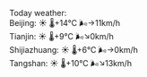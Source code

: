 Today weather:  
Beijing: ☀️ 🌡️+14°C 🌬️→11km/h  
Tianjin: ☀️ 🌡️+9°C 🌬️↘0km/h  
Shijiazhuang: ☀️ 🌡️+6°C 🌬️→0km/h  
Tangshan: ☀️ 🌡️+10°C 🌬️↘13km/h  
